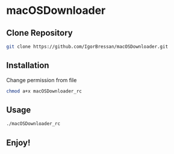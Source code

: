# macOSDownloader

## Clone Repository

```bash
git clone https://github.com/IgorBressan/macOSDownloader.git
```
## Installation

Change permission from file

```bash
chmod a+x macOSDownloader_rc
```

## Usage

```bash
./macOSDownloader_rc
```

## Enjoy!
